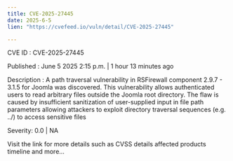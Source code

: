 ```yaml
---
title: CVE-2025-27445
date: 2025-6-5
lien: "https://cvefeed.io/vuln/detail/CVE-2025-27445"

---
```


CVE ID : CVE-2025-27445

Published :  June 5
2025
2:15 p.m. | 1 hour
13 minutes ago

Description : A path traversal vulnerability in RSFirewall component 2.9.7 - 3.1.5 for Joomla was discovered. This vulnerability allows authenticated users to read arbitrary files outside the Joomla root directory. The flaw is caused by insufficient sanitization of user-supplied input in file path parameters
allowing attackers to exploit directory traversal sequences (e.g.
../) to access sensitive files

Severity: 0.0 | NA

Visit the link for more details
such as CVSS details
affected products
timeline
and more...
